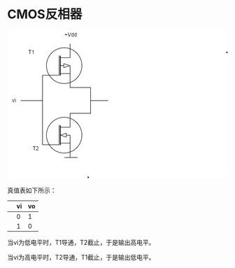 # CMOS反相器



![cmos反相器](https://github.com/zgjsxx/static-img-repo/raw/main/blog/electricity/cmos/cmos1.png)

真值表如下所示：

||vi|vo|
|--|--|--|
||0|1|
||1|0|

当vi为低电平时，T1导通，T2截止，于是输出高电平。

当vi为高电平时，T2导通，T1截止，于是输出低电平。